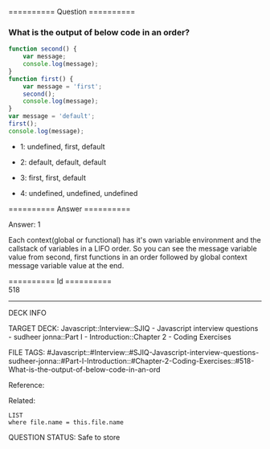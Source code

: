 ========== Question ==========  

### What is the output of below code in an order?

```javascript
function second() {
    var message;
    console.log(message);
}
function first() {
    var message = 'first';
    second();
    console.log(message);
}
var message = 'default';
first();
console.log(message);
```

-   1: undefined, first, default

-   2: default, default, default

-   3: first, first, default

-   4: undefined, undefined, undefined  

========== Answer ==========  

Answer: 1

Each context(global or functional) has it's own variable environment and the callstack of variables in a LIFO order. So you can see the message variable value from second, first functions in an order followed by global context message variable value at the end.

========== Id ==========  
518

---

DECK INFO

TARGET DECK: Javascript::Interview::SJIQ - Javascript interview questions - sudheer jonna::Part I - Introduction::Chapter 2 - Coding Exercises

FILE TAGS: #Javascript::#Interview::#SJIQ-Javascript-interview-questions-sudheer-jonna::#Part-I-Introduction::#Chapter-2-Coding-Exercises::#518-What-is-the-output-of-below-code-in-an-ord

Reference:

Related:

```dataview
LIST
where file.name = this.file.name
```

QUESTION STATUS: Safe to store
